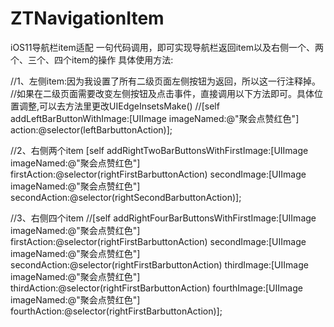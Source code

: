 # ZTNavigationItem
iOS11导航栏item适配
一句代码调用，即可实现导航栏返回item以及右侧一个、两个、三个、四个item的操作
具体使用方法:

//1、左侧item:因为我设置了所有二级页面左侧按钮为返回，所以这一行注释掉。
//如果在二级页面需要改变左侧按钮及点击事件，直接调用以下方法即可。具体位置调整,可以去方法里更改UIEdgeInsetsMake()
//[self addLeftBarButtonWithImage:[UIImage imageNamed:@"聚会点赞红色"] action:@selector(leftBarbuttonAction)];

//2、右侧两个item
[self addRightTwoBarButtonsWithFirstImage:[UIImage imageNamed:@"聚会点赞红色"] firstAction:@selector(rightFirstBarbuttonAction) secondImage:[UIImage imageNamed:@"聚会点赞红色"] secondAction:@selector(rightSecondBarbuttonAction)];

//3、右侧四个item
//[self addRightFourBarButtonsWithFirstImage:[UIImage imageNamed:@"聚会点赞红色"] firstAction:@selector(rightFirstBarbuttonAction) secondImage:[UIImage imageNamed:@"聚会点赞红色"] secondAction:@selector(rightFirstBarbuttonAction) thirdImage:[UIImage imageNamed:@"聚会点赞红色"] thirdAction:@selector(rightFirstBarbuttonAction) fourthImage:[UIImage imageNamed:@"聚会点赞红色"] fourthAction:@selector(rightFirstBarbuttonAction)];
